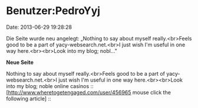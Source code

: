 Benutzer:PedroYyj
=================

Date: 2013-06-29 19:28:28

Die Seite wurde neu angelegt: „Nothing to say about myself
really.\<br\>Feels good to be a part of yacy-websearch.net.\<br\>I just
wish I\'m useful in one way here.\<br\>\<br\>Look into my blog; nobl..."

**Neue Seite**

<div>

Nothing to say about myself really.\<br\>Feels good to be a part of
yacy-websearch.net.\<br\>I just wish I\'m useful in one way
here.\<br\>\<br\>Look into my blog; noble online casinos ::
\[http://www.wheretogetengaged.com/user/456965 mouse click the following
article\] ::

</div>
